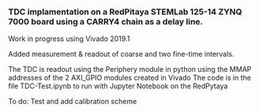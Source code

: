 ### TDC implamentation on a RedPitaya STEMLab 125-14 ZYNQ 7000 board using a CARRY4 chain as a delay line.

 Work in progress using Vivado 2019.1

 Added measurement & readout of coarse and two fine-time intervals.

 The TDC is readout using the Periphery module in python using the MMAP addresses of the 2 AXI_GPIO modules created in Vivado 
 The code is in the file TDC-Test.ipynb to run with Jupyter Notebook on the RedPytaya 

 To do: Test and add calibration scheme
